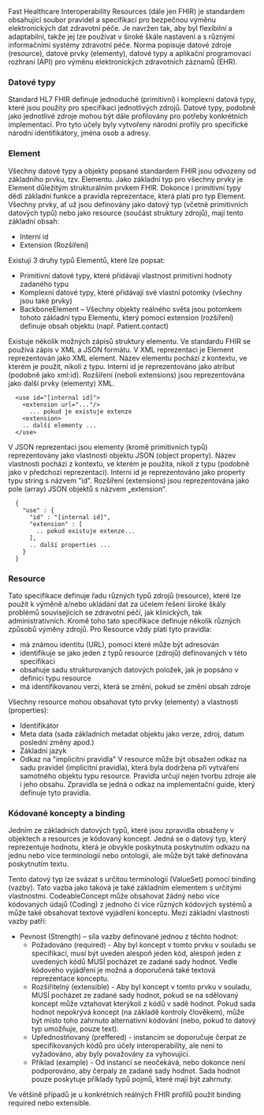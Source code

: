 Fast Healthcare Interoperability Resources (dále jen FHIR) je standardem obsahující soubor pravidel a specifikací pro bezpečnou výměnu elektronických dat zdravotní péče. Je navržen tak, aby byl flexibilní a adaptabilní, takže jej lze používat v široké škále nastavení a s různými informačními systémy zdravotní péče. Norma popisuje datové zdroje (resource), datové prvky (elementy), datové typy a aplikační programovací rozhraní (API) pro výměnu elektronických zdravotních záznamů (EHR).

### Datové typy

Standard HL7 FHIR definuje jednoduché (primitivní) i komplexní datová typy, které jsou použity pro specifikaci jednotlivých zdrojů. Datové typy, podobně jako jednotlivé zdroje mohou být dále profilovány pro potřeby konkrétních implementací. Pro tyto účely byly vytvořeny národní profily pro specifické národní identifikátory, jména osob a adresy.

### Element

Všechny datové typy a objekty popsané standardem FHIR jsou odvozeny od základního prvku, tzv. Elementu. Jako základní typ pro všechny prvky je Element důležitým strukturálním prvkem FHIR. Dokonce i primitivní typy dědí základní funkce a pravidla reprezentace, která platí pro typ Element. Všechny prvky, ať už jsou definovány jako datový typ (včetně primitivních datových typů) nebo jako resource (součást struktury zdrojů), mají tento základní obsah:
*	Interní id
*	Extension (Rozšíření)
 
Existují 3 druhy typů Elementů, které lze popsat:
*	Primitivní datové typy, které přidávají vlastnost primitivní hodnoty zadaného typu
*	Komplexní datové typy, které přidávají své vlastní potomky (všechny jsou také prvky)
*	BackboneElement – Všechny objekty reálného světa jsou potomkem tohoto základní typu Elementu, který pomocí extension (rozšíření) definuje obsah objektu (např. Patient.contact)

Existuje několik možných zápisů struktury elementu. Ve standardu FHIR se používá zápis v XML a JSON formátu. 
V XML reprezentaci je Element reprezentován jako XML element. Název elementu pochází z kontextu, ve kterém je použit, nikoli z typu. Interní id je reprezentováno jako atribut (podobně jako xml:id). Rozšíření (neboli extensions) jsou reprezentována jako další prvky (elementy) XML. 
~~~
  <use id="[internal id]">
    <extension url="..."/>
      ... pokud je existuje extenze
    <extension>
    .. další elementy ...
  </use>
~~~

V JSON reprezentaci jsou elementy (kromě primitivních typů) reprezentovány jako vlastnosti objektu JSON (object property). Název vlastnosti pochází z kontextu, ve kterém je použita, nikoli z typu (podobně jako v předchozí reprezentaci). Interní id je reprezentováno jako property typu string s názvem "id". Rozšíření (extensions) jsou reprezentována jako pole (array) JSON objektů s názvem „extension“.
~~~
  {
    "use" : {
      "id" : "[internal id]",
      "extension" : [
        .. pokud existuje extenze...
      ],
      .. další properties ...
    }
  }
~~~

### Resource

Tato specifikace definuje řadu různých typů zdrojů (resource), které lze použít k výměně a/nebo ukládání dat za účelem řešení široké škály problémů souvisejících se zdravotní péčí, jak klinických, tak administrativních. Kromě toho tato specifikace definuje několik různých způsobů výměny zdrojů.
Pro Resource vždy platí tyto pravidla:
*	má známou identitu (URL), pomocí které může být adresován
*	identifikuje se jako jeden z typů resource (zdrojů) definovaných v této specifikaci
*	obsahuje sadu strukturovaných datových položek, jak je popsáno v definici typu resource
*	má identifikovanou verzi, která se změní, pokud se změní obsah zdroje

Všechny resource mohou obsahovat tyto prvky (elementy) a vlastnosti (properties):
*	Identifikátor
*	Meta data (sada základních metadat objektu jako verze, zdroj, datum poslední změny apod.)
*	Základní jazyk
*	Odkaz na "implicitní pravidla"
V resource může být obsažen odkaz na sadu pravidel (implicitní pravidla), která byla dodržena při vytváření samotného objektu typu resource. Pravidla určují nejen tvorbu zdroje ale i jeho obsahu. Zpravidla se jedná o odkaz na implementační guide, který definuje tyto pravidla.

### Kódované koncepty a binding

Jedním ze základních datových typů, které jsou zpravidla obsaženy v objektech a resources je kódovaný koncept. Jedná se o datový typ, který reprezentuje hodnotu, která je obvykle poskytnuta poskytnutím odkazu na jednu nebo více terminologií nebo ontologií, ale může být také definována poskytnutím textu.
 
Tento datový typ lze svázat s určitou terminologií (ValueSet) pomocí binding (vazby). Tato vazba jako taková je také základním elementem s určitými vlastnostmi. CodeableConcept může obsahovat žádný nebo více kódovaných údajů (Coding) z jednoho či více různých kódových systémů a může také obsahovat textové vyjádření konceptu. 
Mezi základní vlastnosti vazby patří:
*	Pevnost (Strength) – síla vazby definované jednou z těchto hodnot:
    *	Požadováno (required) - Aby byl koncept v tomto prvku v souladu se specifikací, musí být uveden alespoň jeden kód, alespoň jeden z uvedených kódů MUSÍ pocházet ze zadané sady hodnot. Vedle kódového vyjádření je možná a doporučená také textová reprezentace konceptu.
    *	Rozšiřitelný (extensible) - Aby byl koncept v tomto prvku v souladu, MUSÍ pocházet ze zadané sady hodnot, pokud se na sdělovaný koncept může vztahovat kterýkoli z kódů v sadě hodnot. Pokud sada hodnot nepokrývá koncept (na základě kontroly člověkem), může být místo toho zahrnuto alternativní kódování (nebo, pokud to datový typ umožňuje, pouze text).
    *	Upřednostňovaný (preffered) - instancím se doporučuje čerpat ze specifikovaných kódů pro účely interoperability, ale není to vyžadováno, aby byly považovány za vyhovující.
    *	Příklad (example) - Od instancí se neočekává, nebo dokonce není podporováno, aby čerpaly ze zadané sady hodnot. Sada hodnot pouze poskytuje příklady typů pojmů, které mají být zahrnuty.

Ve většině případů je u konkrétních reálných FHIR profilů použit binding required nebo extensible. 



